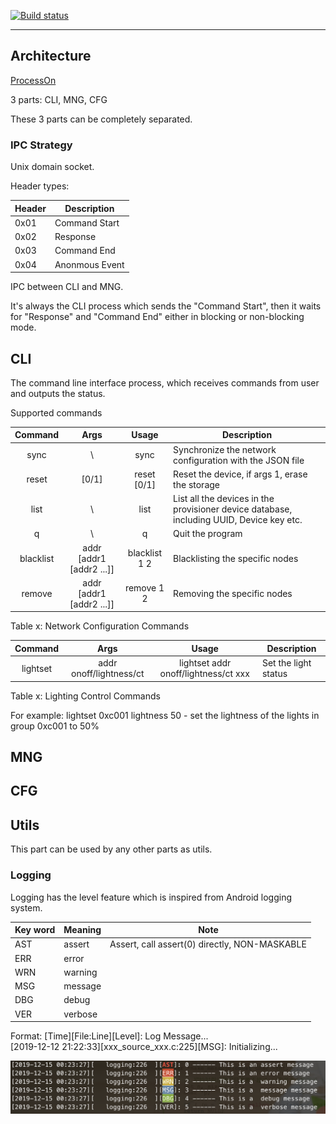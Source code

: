 [![Build status](https://img.shields.io/badge/Build-MacOS-brightgreen)](www.baidu.com)

---

## Architecture

[ProcessOn](https://www.processon.com/diagraming/5a581bfae4b0332f15299433)

3 parts: CLI, MNG, CFG

These 3 parts can be completely separated.

### IPC Strategy

Unix domain socket.

Header types:

| Header | Description    |
| ------ | -------------- |
| 0x01   | Command Start  |
| 0x02   | Response       |
| 0x03   | Command End    |
| 0x04   | Anonmous Event |

IPC between CLI and MNG.

It's always the CLI process which sends the "Command Start", then it waits for "Response" and "Command End" either in blocking or non-blocking mode.

## CLI

The command line interface process, which receives commands from user and outputs the status.

Supported commands

|  Command  |           Args           |     Usage     | Description                                                                              |
| :-------: | :----------------------: | :-----------: | ---------------------------------------------------------------------------------------- |
|   sync    |            \             |     sync      | Synchronize the network configuration with the JSON file                                 |
|   reset   |          [0/1]           |  reset [0/1]  | Reset the device, if args 1, erase the storage                                           |
|   list    |            \             |     list      | List all the devices in the provisioner device database, including UUID, Device key etc. |
|     q     |            \             |       q       | Quit the program                                                                         |
| blacklist | addr [addr1 [addr2 ...]] | blacklist 1 2 | Blacklisting the specific nodes                                                          |
|  remove   | addr [addr1 [addr2 ...]] |  remove 1 2   | Removing the specific nodes                                                              |

Table x: Network Configuration Commands

| Command  |          Args           |                Usage                 | Description          |
| :------: | :---------------------: | :----------------------------------: | -------------------- |
| lightset | addr onoff/lightness/ct | lightset addr onoff/lightness/ct xxx | Set the light status |

Table x: Lighting Control Commands

For example:
lightset 0xc001 lightness 50 - set the lightness of the lights in group 0xc001 to 50%

## MNG

## CFG

## Utils

This part can be used by any other parts as utils.

### Logging

Logging has the level feature which is inspired from Android logging system.

| Key word | Meaning | Note                                          |
| -------- | ------- | --------------------------------------------- |
| AST      | assert  | Assert, call assert(0) directly, NON-MASKABLE |
| ERR      | error   |                                               |
| WRN      | warning |                                               |
| MSG      | message |                                               |
| DBG      | debug   |                                               |
| VER      | verbose |                                               |

Format: \[Time\]\[File:Line]\[Level\]: Log Message...  
\[2019-12-12 21:22:33\]\[xxx_source_xxx.c:225][MSG]: Initializing...

![Logging](doc/pic/logging.png)
